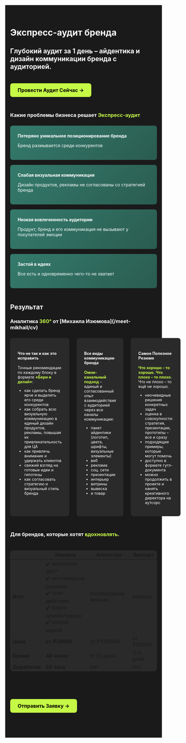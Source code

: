 <style>
/* --- ОБЩИЕ СТИЛИ КОНТЕЙНЕРА --- */
.dark-theme {
  background-color: #1a1a1a;
  color: #ffffff;
  max-width: 960px; /* Ограничиваем максимальную ширину для лучшей читаемости */
  margin: 0 auto;   /* Центрируем контейнер */
  padding: 2rem 0;  /* ИЗМЕНЕНО: только верхний и нижний отступы, боковые убраны */
}

/* --- Секции и отступы --- */
.hero-section, .problem-section, .results-section, .pricing-section, .final-cta-section {
  margin-bottom: 3rem; /* Отступы между секциями */
  padding: 0 1rem; /* Добавляем небольшие боковые отступы к секциям для читаемости */
}

.hero-section {
  text-align: left;
}

/* --- Карточки "Проблемы" --- */
.problem-cards {
  display: grid;
  grid-template-columns: repeat(auto-fit, minmax(250px, 1fr));
  gap: 1rem;
  margin-top: 1.5rem;
}

.problem-card {
  background: linear-gradient(135deg, #347b6c, #2a5c50);
  padding: 1.5rem;
  border-radius: 8px;
  color: white;
}

/* --- Колонки "Результат" --- */
.results-grid {
  display: grid;
  /* На мобильных устройствах будет 1 колонка, чтобы текст не сжимался */
  grid-template-columns: 1fr; 
  gap: 1.5rem; /* Уменьшаем расстояние между блоками */
  margin-top: 1.5rem;
}

/* Для экранов шире 768px возвращаем 3 колонки */
@media (min-width: 768px) {
  .results-grid {
    grid-template-columns: repeat(3, 1fr);
  }
}

.result-column {
  background: #2a2a2a;
  padding: 1.5rem;
  border-radius: 8px;
  font-size: 0.9em;
}

/* --- Текстовые акценты и таблица --- */
.accent-text {
  color: #C5F946;
  font-weight: bold;
}

.price-table-container {
  overflow-x: auto; /* Добавляем прокрутку для таблицы на узких экранах */
}

.price-table {
  background: #2a2a2a;
  border-radius: 12px;
  overflow: hidden;
  width: 100%;
  margin-top: 1.5rem;
  border-collapse: collapse;
}

/* --- Кнопки --- */
.btn {
  display: inline-block;
  padding: 12px 24px;
  border-radius: 8px;
  font-weight: 700;
  font-size: 16px;
  text-align: center;
  text-decoration: none;
  transition: all 0.3s ease;
  cursor: pointer;
  border: none;
  margin-top: 1.5rem;
}

.btn:hover {
  transform: translateY(-2px);
  text-decoration: none !important;
}

.btn-primary {
  background-color: #C5F946;
  color: #000 !important;
}

.btn-primary:hover {
  background-color: #347b6c;
  color: white !important;
}

.final-cta-section {
    text-align: left;
}
</style>

<div class="dark-theme">

<div class="hero-section">
<h1>Экспресс-аудит бренда</h1>
<h2>Глубокий аудит за 1 день – айдентика и дизайн коммуникации бренда с аудиторией.</h2>
<a href="https://forms.fillout.com/t/14NhL22Rj3us" class="btn btn-primary" target="_blank">Провести Аудит Сейчас →</a>
</div>

<div class="problem-section">
<h3>Какие проблемы бизнеса решает <span class="accent-text">Экспресс-аудит</span></h3>
<div class="problem-cards">
  <div class="problem-card">
    <strong>Потеряно уникальное позиционирование бренда</strong>
    <p>Бренд размывается среди конкурентов</p>
  </div>
  <div class="problem-card">
    <strong>Слабая визуальная коммуникация</strong>
    <p>Дизайн продуктов, рекламы не согласованы со стратегией бренда</p>
  </div>
  <div class="problem-card">
    <strong>Низкая вовлеченность аудитории</strong>
    <p>Продукт, бренд и его коммуникация не вызывают у покупателей эмоции</p>
  </div>
  <div class="problem-card">
    <strong>Застой в идеях</strong>
    <p>Все есть и одновременно чего-то не хватает</p>
  </div>
</div>
</div>

<div class="results-section">
<h2>Результат</h2>
<h3> Аналитика <span class="accent-text">360°</span> от [Михаила Изюмова](/meet-mikhail/cv)</h3>

<div class="results-grid">
  <div class="result-column">
    <h4><strong>Что не так и как это исправить</strong></h4>
    <p>Точные рекомендации по каждому блоку в формате <span class="accent-text">«Бери и делай»</span>:</p>
    <ul>
      <li>как сделать бренд ярче и выделить его среди конкурентов</li>
      <li>как собрать всю визуальную коммуникацию в единый дизайн продуктов, рекламы, повышая их привлекательность для ЦА</li>
      <li>как привлечь внимание и удержать клиентов</li>
      <li>свежий взгляд на готовые идеи и гипотезы</li>
      <li>как согласовать стратегию и визуальный стиль бренда</li>
    </ul>
  </div>
  <div class="result-column">
    <h4><strong>Все виды коммуникации бренда</strong></h4>
    <p><span class="accent-text">Омни-канальный подход</span> – единый и согласованный опыт взаимодействия с аудиторией через все каналы коммуникации:</p>
    <ul>
      <li>пакет айдентики (логотип, цвета, шрифты, визуальные элементы)</li>
      <li>веб</li>
      <li>реклама</li>
      <li>соц. сети</li>
      <li>презентации</li>
      <li>интерьер</li>
      <li>витрины</li>
      <li>вывеска</li>
      <li>и товар</li>
    </ul>
  </div>
  <div class="result-column">
    <h4><strong>Самое Полезное Резюме</strong></h4>
    <p><span class="accent-text">Что хорошо – то хорошо. Что плохо – то плохо.</span> Что не плохо – то ещё не хорошо.</p>
    <ul>
      <li>неочевидные решения конкретных задач</li>
      <li>оценка в совокупности: стратегия, презентации, прототипы – все и сразу</li>
      <li>подходящие примеры, которые могут помочь</li>
      <li>доступно в формате гугл-документа</li>
      <li>можно продолжить в проекте и нанять креативного директора на аутсорс</li>
    </ul>
  </div>
</div>
</div>

<div class="pricing-section">
<h3>Для брендов, которые хотят <span class="accent-text">вдохновлять</span>.</h3>
<div class="price-table-container">
<table class="price-table">
  <thead>
    <tr>
      <th></th>
      <th><strong>Изюмов</strong></th>
      <th><strong>Агентство</strong></th>
      <th><strong>Эксперт</strong></th>
    </tr>
  </thead>
  <tbody>
    <tr>
      <td><strong>Итог</strong></td>
      <td>✔️ аналитика 360°<br>✔️ неочевидные решения<br>✔️ план действий<br>✔️ видео-демонстрация<br>✔️ оплата картой</td>
      <td>Коллективное мнение</td>
      <td>Мнение</td>
    </tr>
    <tr>
      <td><strong>Цена</strong></td>
      <td><strong>от ₽19900</strong></td>
      <td>от ₽100000</td>
      <td>от ₽30000</td>
    </tr>
    <tr>
      <td><strong>Время</strong></td>
      <td><strong>48 часов</strong></td>
      <td>5–10 дней</td>
      <td>3–5 дней</td>
    </tr>
    <tr>
      <td><strong>Доработки</strong></td>
      <td><strong>24 часа</strong></td>
      <td>Нет</td>
      <td>Нет</td>
    </tr>
  </tbody>
</table>
</div>
</div>

<div class="final-cta-section">
  <a href="https://forms.fillout.com/t/14NhL22Rj3us" class="btn btn-primary target="_blank"">Отправить Заявку →</a>
</div>

</div>
